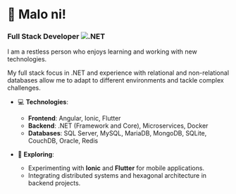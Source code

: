 # 👋 Malo ni! 

### Full Stack Developer ![.NET](https://img.shields.io/badge/.NET-5C2D91?style=flat&logo=dotnet&logoColor=white)

I am a restless person who enjoys learning and working with new technologies.

My full stack focus in .NET and experience with relational and non-relational databases allow me to adapt to different environments and tackle complex challenges.

- 💻 **Technologies**:
  - **Frontend**: Angular, Ionic, Flutter
  - **Backend**: .NET (Framework and Core), Microservices, Docker
  - **Databases**: SQL Server, MySQL, MariaDB, MongoDB, SQLite, CouchDB, Oracle, Redis

- 🌱 **Exploring**:
  - Experimenting with **Ionic** and **Flutter** for mobile applications.
  - Integrating distributed systems and hexagonal architecture in backend projects.
